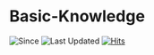 # Basic-Knowledge

![Since](https://img.shields.io/badge/Since-2021.12.30-red)
![Last Updated](https://img.shields.io/endpoint?url=https://gist.githubusercontent.com/jwonyLee/8cada4493857dea994701e4a73a08dc9/raw/last-updated.json)
[![Hits](https://hits.seeyoufarm.com/api/count/incr/badge.svg?url=https%3A%2F%2Fgithub.com%2FjwonyLee%2FBasic-Knowledge&count_bg=%2379C83D&title_bg=%23555555&icon=&icon_color=%23E7E7E7&title=hits&edge_flat=false)](https://hits.seeyoufarm.com)
